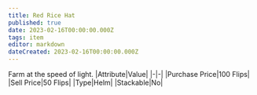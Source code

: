 ```yaml
---
title: Red Rice Hat
published: true
date: 2023-02-16T00:00:00.000Z
tags: item
editor: markdown
dateCreated: 2023-02-16T00:00:00.000Z
---
```


Farm at the speed of light.
|Attribute|Value|
|-|-|
|Purchase Price|100 Flips|
|Sell Price|50 Flips|
|Type|Helm|
|Stackable|No|

